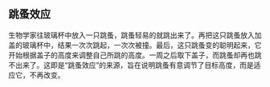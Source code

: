## 跳蚤效应

生物学家往玻璃杯中放入一只跳蚤，跳蚤轻易的就跳出来了。再把这只跳蚤放入加盖的玻璃杯中，结果一次次跳起，一次次被撞。最后，这只跳蚤变的聪明起来，它开始根据盖子的高度来调整自己所跳的高度。一周之后取下盖子，而跳蚤却再也跳不出来了。这即是“跳蚤效应”的来源，旨在说明跳蚤有意调节了目标高度，而是适应它，不再改变。
